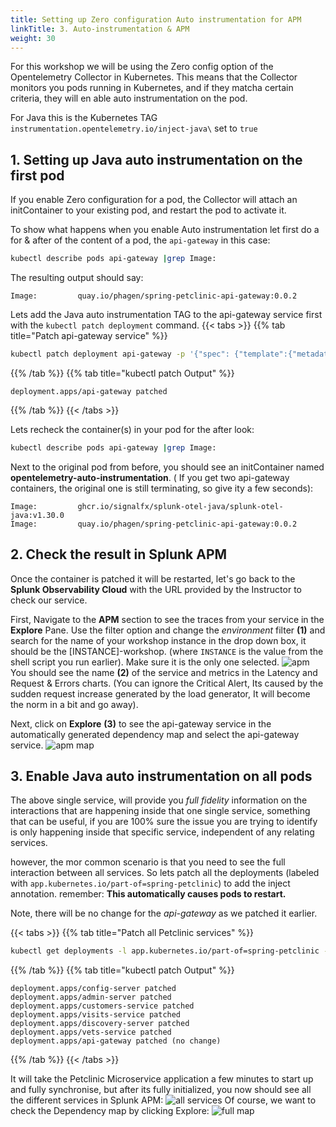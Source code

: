 ```yaml
---
title: Setting up Zero configuration Auto instrumentation for APM
linkTitle: 3. Auto-instrumentation & APM
weight: 30
---
```


For this workshop we will be using the Zero config option of the Opentelemetry Collector in Kubernetes.
This means that the Collector monitors you pods running in Kubernetes, and if they matcha certain criteria, they will en able auto instrumentation on the pod.

For Java this is the Kubernetes TAG `instrumentation.opentelemetry.io/inject-java\` set to `true`

## 1. Setting up Java auto instrumentation on the first pod

If you enable Zero configuration for a pod, the Collector will attach an initContainer to your existing pod, and restart the pod to activate it.

To show what happens when you enable Auto instrumentation let first do a for & after of the content of a pod, the `api-gateway` in this case:

```bash
kubectl describe pods api-gateway |grep Image:
```

The resulting output should say:

```text
Image:         quay.io/phagen/spring-petclinic-api-gateway:0.0.2
```

Lets add the Java auto instrumentation TAG to the api-gateway service first with the `kubectl patch deployment` command.
{{< tabs >}}
{{% tab title="Patch api-gateway service" %}}

```bash
kubectl patch deployment api-gateway -p '{"spec": {"template":{"metadata":{"annotations":{"instrumentation.opentelemetry.io/inject-java":"true"}}}} }'
```

{{% /tab %}}
{{% tab title="kubectl patch Output" %}}

```text
deployment.apps/api-gateway patched
```

{{% /tab %}}
{{< /tabs >}}

Lets recheck the container(s) in your pod for the after look:

```bash
kubectl describe pods api-gateway |grep Image:
```

Next to the original pod from before, you should see an initContainer named **opentelemetry-auto-instrumentation**. ( If you get two api-gateway containers,  the original one is still terminating, so give ity a few seconds):

```text
Image:         ghcr.io/signalfx/splunk-otel-java/splunk-otel-java:v1.30.0
Image:         quay.io/phagen/spring-petclinic-api-gateway:0.0.2
```

## 2. Check the result in Splunk APM

Once the container is patched it will be restarted, let's go back to  the **Splunk Observability Cloud** with the URL provided by the Instructor to check our service.

First, Navigate to the  **APM** section to see the traces from your service in the **Explore** Pane. Use the filter option and change the *environment* filter **(1)** and search for the name of your workshop instance in the drop down box, it should be the [INSTANCE]-workshop.  (where `INSTANCE` is the value from the shell script you run earlier). Make sure it is the only one selected.
![apm](../images/apm-api-gateway-overview.png)
You should see the name **(2)** of the service and metrics in the Latency and Request & Errors charts. (You can ignore the Critical Alert, Its caused by the sudden request increase generated by the load generator, It will become the norm in a bit and go away).

Next, click on **Explore** **(3)** to see the api-gateway service in the automatically generated dependency map and select the api-gateway service.
![apm map](../images/api-gateway-map.png)

## 3. Enable Java auto instrumentation on all pods

The above single service, will provide you *full fidelity* information on the interactions that are happening inside that one single service, something that can be useful, if you are 100% sure the issue you are trying to identify is only happening inside that specific service, independent of any relating services.

however, the mor common scenario is that you need to see the full interaction  between all services. So lets patch all the deployments (labeled with `app.kubernetes.io/part-of=spring-petclinic`) to add the inject annotation.
remember: **This automatically causes pods to restart.**

Note, there will be no change for the *api-gateway* as we patched it earlier.

{{< tabs >}}
{{% tab title="Patch all Petclinic services" %}}

```bash
kubectl get deployments -l app.kubernetes.io/part-of=spring-petclinic -o name | xargs -I % kubectl patch % -p "{\"spec\": {\"template\":{\"metadata\":{\"annotations\":{\"instrumentation.opentelemetry.io/inject-java\":\"true\"}}}}}"

```

{{% /tab %}}
{{% tab title="kubectl patch Output" %}}

```text
deployment.apps/config-server patched
deployment.apps/admin-server patched
deployment.apps/customers-service patched
deployment.apps/visits-service patched
deployment.apps/discovery-server patched
deployment.apps/vets-service patched
deployment.apps/api-gateway patched (no change)
```

{{% /tab %}}
{{< /tabs >}}

It will take the Petclinic Microservice application a few minutes to start up and fully synchronise, but after its fully initialized, you now should see all the different services in Splunk APM:
![all services](../images/apm-full-service.png)
Of course, we want to check the Dependency map by clicking Explore:
![full map](../images/apm-map-full.png)

